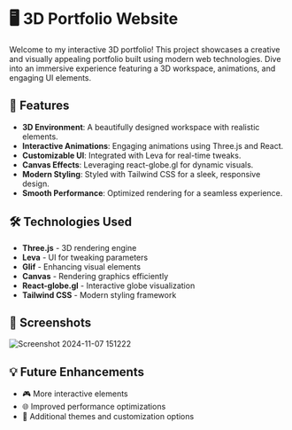 # 🖥️ 3D Portfolio Website

Welcome to my interactive 3D portfolio! This project showcases a creative and visually appealing portfolio built using modern web technologies. Dive into an immersive experience featuring a 3D workspace, animations, and engaging UI elements.

## 🌟 Features
- **3D Environment**: A beautifully designed workspace with realistic elements.
- **Interactive Animations**: Engaging animations using Three.js and React.
- **Customizable UI**: Integrated with Leva for real-time tweaks.
- **Canvas Effects**: Leveraging react-globe.gl for dynamic visuals.
- **Modern Styling**: Styled with Tailwind CSS for a sleek, responsive design.
- **Smooth Performance**: Optimized rendering for a seamless experience.

## 🛠 Technologies Used
- **Three.js** - 3D rendering engine
- **Leva** - UI for tweaking parameters
- **Glif** - Enhancing visual elements
- **Canvas** - Rendering graphics efficiently
- **React-globe.gl** - Interactive globe visualization
- **Tailwind CSS** - Modern styling framework

## 📸 Screenshots
![Screenshot 2024-11-07 151222](https://github.com/user-attachments/assets/6bcdf073-0f15-496e-b59a-3f62f69095ed)

## 💡 Future Enhancements
- 🎮 More interactive elements
- 🌐 Improved performance optimizations
- 🎨 Additional themes and customization options
